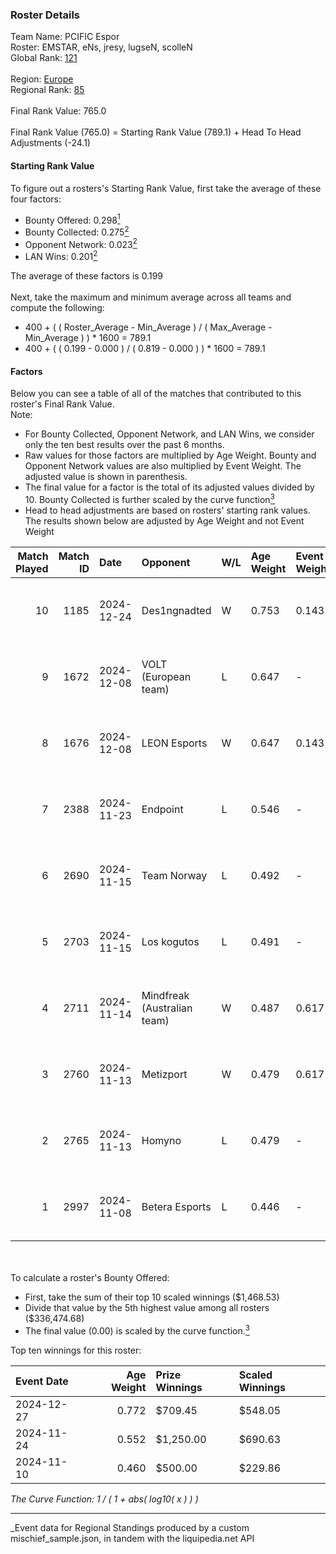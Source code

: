 ### Roster Details<br />
Team Name: PCIFIC Espor<br />
Roster: EMSTAR, eNs, jresy, lugseN, scolleN<br />
Global Rank: [121](../../standings_global_2025_03_01.md)<br />
<br />
Region: [Europe]( ../../standings_europe_2025_03_01.md)<br />
Regional Rank: [85]( ../../standings_europe_2025_03_01.md)<br />
<br />
Final Rank Value:  765.0<br />
<br />
Final Rank Value (765.0) = Starting Rank Value (789.1) + Head To Head Adjustments (-24.1)<br />

#### Starting Rank Value<br />
To figure out a rosters's Starting Rank Value, first take the average of these four factors:<br />
- Bounty Offered: 0.298[<sup>1</sup>](#table2)
- Bounty Collected: 0.275[<sup>2</sup>](#table1)
- Opponent Network: 0.023[<sup>2</sup>](#table1)
- LAN Wins: 0.201[<sup>2</sup>](#table1)

The average of these factors is 0.199<br />
<br />
Next, take the maximum and minimum average across all teams and compute the following:<br />
- 400 + ( ( Roster_Average - Min_Average ) / ( Max_Average - Min_Average ) ) * 1600 = 789.1
- 400 + ( ( 0.199 - 0.000 ) / ( 0.819 - 0.000 ) ) * 1600 = 789.1


#### Factors<br />
Below you can see a table of all of the matches that contributed to this roster's Final Rank Value.<br />
Note:<br />

- For Bounty Collected, Opponent Network, and LAN Wins, we consider only the ten best results over the past 6 months.
- Raw values for those factors are multiplied by Age Weight. Bounty and Opponent Network values are also multiplied by Event Weight. The adjusted value is shown in parenthesis.
- The final value for a factor is the total of its adjusted values divided by 10. Bounty Collected is further scaled by the curve function[<sup>3</sup>](#curveFunction)
- Head to head adjustments are based on rosters' starting rank values. The results shown below are adjusted by Age Weight and not Event Weight
<span id="table1"></span><br />


| Match Played | Match ID | Date       | Opponent                    | W/L | Age Weight | Event Weight | Bounty Collected | Opponent Network | LAN Wins  | H2H Adj. | Roster                               |
| -: | -: | :- | :- | :- | :- | :- | :- | :- | :- | -: | :- |
|           10 |     1185 | 2024-12-24 | Des1ngnadted                | W   | 0.753      | 0.143        | 0.002 (0.000)    | 0.000 (0.000)    | 1 (0.753) |     4.90 | EMSTAR, eNs, jresy, lugseN, scolleN  |
|            9 |     1672 | 2024-12-08 | VOLT (European team)        | L   | 0.647      | -            | -                | -                | -         |   -12.24 | EMSTAR, eNs, jresy, lugseN, scolleN  |
|            8 |     1676 | 2024-12-08 | LEON Esports                | W   | 0.647      | 0.143        | 0.006 (0.001)    | 0.224 (0.021)    | 0 (0.000) |     8.91 | EMSTAR, eNs, jresy, lugseN, scolleN  |
|            7 |     2388 | 2024-11-23 | Endpoint                    | L   | 0.546      | -            | -                | -                | -         |    -9.03 | Cizzx, eNs, jresy, lugseN, scolleN   |
|            6 |     2690 | 2024-11-15 | Team Norway                 | L   | 0.492      | -            | -                | -                | -         |   -11.02 | EMSTAR, h0kz, imoRR, lugseN, scolleN |
|            5 |     2703 | 2024-11-15 | Los kogutos                 | L   | 0.491      | -            | -                | -                | -         |    -5.82 | EMSTAR, h0kz, imoRR, lugseN, scolleN |
|            4 |     2711 | 2024-11-14 | Mindfreak (Australian team) | W   | 0.487      | 0.617        | 0.002 (0.001)    | 0.099 (0.030)    | 1 (0.487) |     5.97 | EMSTAR, h0kz, imoRR, lugseN, scolleN |
|            3 |     2760 | 2024-11-13 | Metizport                   | W   | 0.479      | 0.617        | 0.074 (0.022)    | 0.608 (0.180)    | 1 (0.479) |    12.61 | EMSTAR, h0kz, imoRR, lugseN, scolleN |
|            2 |     2765 | 2024-11-13 | Homyno                      | L   | 0.479      | -            | -                | -                | -         |    -9.20 | EMSTAR, h0kz, imoRR, lugseN, scolleN |
|            1 |     2997 | 2024-11-08 | Betera Esports              | L   | 0.446      | -            | -                | -                | -         |    -9.16 | Cizzx, eNs, jresy, lugseN, scolleN   |

<br />
<span id="table2"></span><br />
To calculate a roster's Bounty Offered:<br />

- First, take the sum of their top 10 scaled winnings ($1,468.53)
- Divide that value by the 5th highest value among all rosters ($336,474.68)
- The final value (0.00) is scaled by the curve function.[<sup>3</sup>](#curveFunction)

Top ten winnings for this roster:<br />

| Event Date | Age Weight | Prize Winnings | Scaled Winnings |
| :- | -: | :- | :- |
| 2024-12-27 |      0.772 | $709.45        | $548.05         |
| 2024-11-24 |      0.552 | $1,250.00      | $690.63         |
| 2024-11-10 |      0.460 | $500.00        | $229.86         |


<span id="curveFunction"></span>_The Curve Function: 1 / ( 1 + abs( log10( x ) ) )_<br />

---
_Event data for Regional Standings produced by a custom mischief_sample.json, in tandem with the liquipedia.net API<br />
